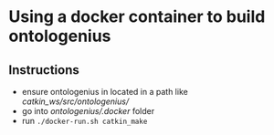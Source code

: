 # Using a docker container to build ontologenius

## Instructions

* ensure ontologenius in located in a path like *catkin_ws/src/ontologenius/*
* go into *ontologenius/.docker* folder
* run ```./docker-run.sh catkin_make```

